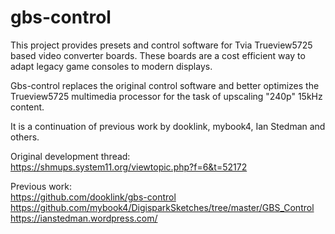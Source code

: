 # gbs-control

This project provides presets and control software for Tvia Trueview5725 based video converter boards.
These boards are a cost efficient way to adapt legacy game consoles to modern displays.

Gbs-control replaces the original control software and better optimizes the Trueview5725 multimedia processor for the task of upscaling "240p" 15kHz content.

It is a continuation of previous work by dooklink, mybook4, Ian Stedman and others.

Original development thread:  
https://shmups.system11.org/viewtopic.php?f=6&t=52172  

Previous work:  
https://github.com/dooklink/gbs-control  
https://github.com/mybook4/DigisparkSketches/tree/master/GBS_Control  
https://ianstedman.wordpress.com/  
